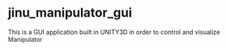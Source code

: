 # jinu_manipulator_gui
This is a GUI application built in UNITY3D in order to control and visualize Manipulator
